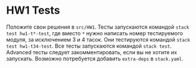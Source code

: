 # HW1 Tests

Положите свои решения в ``src/HW1``. Тесты запускаются командой ``stack test hw1-t*-test``, где вместо ``*`` нужно написать номер тестируемого модуля, за исключением 3 и 4 тасок. Они тестируются командой ``stack test hw1-t34-test``. Все тесты запускаются командой ``stack test``. Advanced тесты следует закомментировать, если вы не хотите их запускать. Возможно потребуется добавить ``extra-deps`` в ``stack.yaml``.